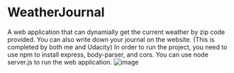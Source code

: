 # WeatherJournal
A web application that can dynamially get the current weather by zip code provided. You can also write down your journal on the website. (This is completed by both me and Udacity)
In order to run the project, you need to use npm to install express, body-parser, and cors. You can use node server.js to run the web application.
![image](https://user-images.githubusercontent.com/47643470/139378734-86f4518b-2a60-4e76-b64a-c6f41174364d.png)
